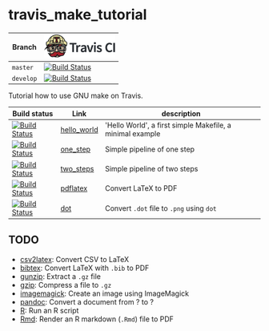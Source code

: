 # travis_make_tutorial

Branch   |[![Travis CI logo](pics/TravisCI.png)](https://travis-ci.org)
---------|----------------------------------------------------------------------------------------------------------------------------------------------------
`master` |[![Build Status](https://travis-ci.org/richelbilderbeek/travis_make_tutorial.svg?branch=master)](https://travis-ci.org/richelbilderbeek/travis_make_tutorial)
`develop`|[![Build Status](https://travis-ci.org/richelbilderbeek/travis_make_tutorial.svg?branch=develop)](https://travis-ci.org/richelbilderbeek/travis_make_tutorial)

Tutorial how to use GNU make on Travis.

Build status                                                                                                                                                                 |Link                                                                              |description
-----------------------------------------------------------------------------------------------------------------------------------------------------------------------------|----------------------------------------------------------------------------------|------------------------------------------------------------------------------------------
[![Build Status](https://travis-ci.org/richelbilderbeek/travis_make_hello_world.svg?branch=master)](https://travis-ci.org/richelbilderbeek/travis_make_hello_world)          |[hello_world](https://github.com/richelbilderbeek/travis_make_hello_world)        | 'Hello World', a first simple Makefile, a minimal example
[![Build Status](https://travis-ci.org/richelbilderbeek/travis_make_one_step.svg?branch=master)](https://travis-ci.org/richelbilderbeek/travis_make_one_step)                |[one_step](https://github.com/richelbilderbeek/travis_make_one_step)              | Simple pipeline of one step
[![Build Status](https://travis-ci.org/richelbilderbeek/travis_make_two_steps.svg?branch=master)](https://travis-ci.org/richelbilderbeek/travis_make_two_steps)              |[two_steps](https://github.com/richelbilderbeek/travis_make_two_steps)            | Simple pipeline of two steps
[![Build Status](https://travis-ci.org/richelbilderbeek/travis_make_pdflatex.svg?branch=master)](https://travis-ci.org/richelbilderbeek/travis_make_pdflatex)                |[pdflatex](https://github.com/richelbilderbeek/travis_make_pdflatex)              | Convert LaTeX to PDF
[![Build Status](https://travis-ci.org/richelbilderbeek/travis_make_dot.svg?branch=master)](https://travis-ci.org/richelbilderbeek/travis_make_dot)                          |[dot](https://github.com/richelbilderbeek/travis_make_dot)                        | Convert `.dot` file to `.png` using `dot`

## TODO

 * [csv2latex](https://github.com/richelbilderbeek/travis_make_csv2latex): Convert CSV to LaTeX
 * [bibtex](https://github.com/richelbilderbeek/travis_make_bibtex): Convert LaTeX with `.bib` to PDF
 * [gunzip](https://github.com/richelbilderbeek/travis_make_gunzip): Extract a `.gz` file 
 * [gzip](https://github.com/richelbilderbeek/travis_make_gzip): Compress a file to `.gz`
 * [imagemagick](https://github.com/richelbilderbeek/travis_make_imagemagick): Create an image using ImageMagick
 * [pandoc](https://github.com/richelbilderbeek/travis_make_pandoc): Convert a document from ? to ?
 * [R](https://github.com/richelbilderbeek/travis_make_r): Run an R script
 * [Rmd](https://github.com/richelbilderbeek/travis_make_rmd): Render an R markdown (`.Rmd`) file to PDF

